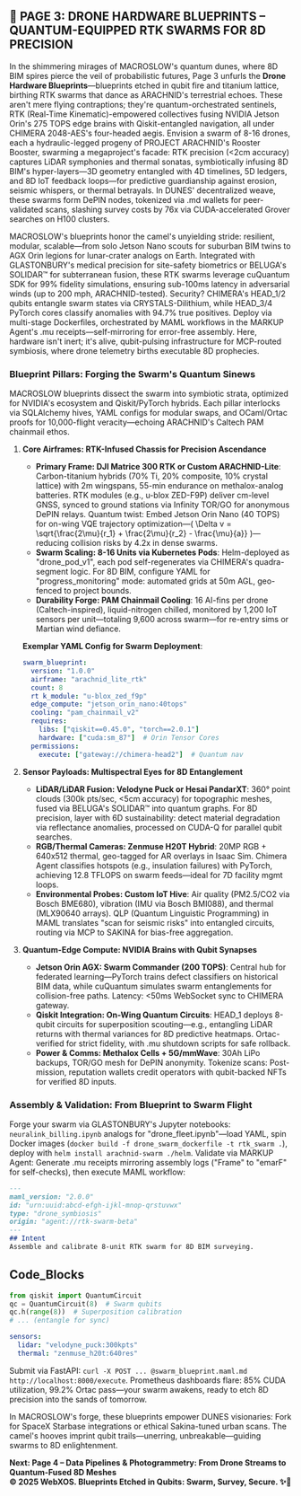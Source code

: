 ## 🐪 PAGE 3: DRONE HARDWARE BLUEPRINTS – QUANTUM-EQUIPPED RTK SWARMS FOR 8D PRECISION

In the shimmering mirages of MACROSLOW's quantum dunes, where 8D BIM spires pierce the veil of probabilistic futures, Page 3 unfurls the **Drone Hardware Blueprints**—blueprints etched in qubit fire and titanium lattice, birthing RTK swarms that dance as ARACHNID's terrestrial echoes. These aren't mere flying contraptions; they're quantum-orchestrated sentinels, RTK (Real-Time Kinematic)-empowered collectives fusing NVIDIA Jetson Orin's 275 TOPS edge brains with Qiskit-entangled navigation, all under CHIMERA 2048-AES's four-headed aegis. Envision a swarm of 8-16 drones, each a hydraulic-legged progeny of PROJECT ARACHNID's Rooster Booster, swarming a megaproject's facade: RTK precision (<2cm accuracy) captures LiDAR symphonies and thermal sonatas, symbiotically infusing 8D BIM's hyper-layers—3D geometry entangled with 4D timelines, 5D ledgers, and 8D IoT feedback loops—for predictive guardianship against erosion, seismic whispers, or thermal betrayals. In DUNES' decentralized weave, these swarms form DePIN nodes, tokenized via .md wallets for peer-validated scans, slashing survey costs by 76x via CUDA-accelerated Grover searches on H100 clusters.

MACROSLOW's blueprints honor the camel's unyielding stride: resilient, modular, scalable—from solo Jetson Nano scouts for suburban BIM twins to AGX Orin legions for lunar-crater analogs on Earth. Integrated with GLASTONBURY's medical precision for site-safety biometrics or BELUGA's SOLIDAR™ for subterranean fusion, these RTK swarms leverage cuQuantum SDK for 99% fidelity simulations, ensuring sub-100ms latency in adversarial winds (up to 200 mph, ARACHNID-tested). Security? CHIMERA's HEAD_1/2 qubits entangle swarm states via CRYSTALS-Dilithium, while HEAD_3/4 PyTorch cores classify anomalies with 94.7% true positives. Deploy via multi-stage Dockerfiles, orchestrated by MAML workflows in the MARKUP Agent's .mu receipts—self-mirroring for error-free assembly. Here, hardware isn't inert; it's alive, qubit-pulsing infrastructure for MCP-routed symbiosis, where drone telemetry births executable 8D prophecies.

### Blueprint Pillars: Forging the Swarm's Quantum Sinews

MACROSLOW blueprints dissect the swarm into symbiotic strata, optimized for NVIDIA's ecosystem and Qiskit/PyTorch hybrids. Each pillar interlocks via SQLAlchemy hives, YAML configs for modular swaps, and OCaml/Ortac proofs for 10,000-flight veracity—echoing ARACHNID's Caltech PAM chainmail ethos.

1. **Core Airframes: RTK-Infused Chassis for Precision Ascendance**
   - **Primary Frame: DJI Matrice 300 RTK or Custom ARACHNID-Lite**: Carbon-titanium hybrids (70% Ti, 20% composite, 10% crystal lattice) with 2m wingspans, 55-min endurance on methalox-analog batteries. RTK modules (e.g., u-blox ZED-F9P) deliver cm-level GNSS, synced to ground stations via Infinity TOR/GO for anonymous DePIN relays. Quantum twist: Embed Jetson Orin Nano (40 TOPS) for on-wing VQE trajectory optimization—\( \Delta v = \sqrt{\frac{2\mu}{r_1} + \frac{2\mu}{r_2} - \frac{\mu}{a}} \)—reducing collision risks by 4.2x in dense swarms.
   - **Swarm Scaling: 8-16 Units via Kubernetes Pods**: Helm-deployed as "drone_pod_v1", each pod self-regenerates via CHIMERA's quadra-segment logic. For 8D BIM, configure YAML for "progress_monitoring" mode: automated grids at 50m AGL, geo-fenced to project bounds.
   - **Durability Forge: PAM Chainmail Cooling**: 16 AI-fins per drone (Caltech-inspired), liquid-nitrogen chilled, monitored by 1,200 IoT sensors per unit—totaling 9,600 across swarm—for re-entry sims or Martian wind defiance.

   **Exemplar YAML Config for Swarm Deployment**:
   ```yaml
   swarm_blueprint:
     version: "1.0.0"
     airframe: "arachnid_lite_rtk"
     count: 8
     rt k_module: "u-blox_zed_f9p"
     edge_compute: "jetson_orin_nano:40tops"
     cooling: "pam_chainmail_v2"
     requires:
       libs: ["qiskit==0.45.0", "torch==2.0.1"]
       hardware: ["cuda:sm_87"]  # Orin Tensor Cores
     permissions:
       execute: ["gateway://chimera-head2"]  # Quantum nav
   ```

2. **Sensor Payloads: Multispectral Eyes for 8D Entanglement**
   - **LiDAR/LiDAR Fusion: Velodyne Puck or Hesai PandarXT**: 360° point clouds (300k pts/sec, <5cm accuracy) for topographic meshes, fused via BELUGA's SOLIDAR™ into quantum graphs. For 8D precision, layer with 6D sustainability: detect material degradation via reflectance anomalies, processed on CUDA-Q for parallel qubit searches.
   - **RGB/Thermal Cameras: Zenmuse H20T Hybrid**: 20MP RGB + 640x512 thermal, geo-tagged for AR overlays in Isaac Sim. Chimera Agent classifies hotspots (e.g., insulation failures) with PyTorch, achieving 12.8 TFLOPS on swarm feeds—ideal for 7D facility mgmt loops.
   - **Environmental Probes: Custom IoT Hive**: Air quality (PM2.5/CO2 via Bosch BME680), vibration (IMU via Bosch BMI088), and thermal (MLX90640 arrays). QLP (Quantum Linguistic Programming) in MAML translates "scan for seismic risks" into entangled circuits, routing via MCP to SAKINA for bias-free aggregation.

3. **Quantum-Edge Compute: NVIDIA Brains with Qubit Synapses**
   - **Jetson Orin AGX: Swarm Commander (200 TOPS)**: Central hub for federated learning—PyTorch trains defect classifiers on historical BIM data, while cuQuantum simulates swarm entanglements for collision-free paths. Latency: <50ms WebSocket sync to CHIMERA gateway.
   - **Qiskit Integration: On-Wing Quantum Circuits**: HEAD_1 deploys 8-qubit circuits for superposition scouting—e.g., entangling LiDAR returns with thermal variances for 8D predictive heatmaps. Ortac-verified for strict fidelity, with .mu shutdown scripts for safe rollback.
   - **Power & Comms: Methalox Cells + 5G/mmWave**: 30Ah LiPo backups, TOR/GO mesh for DePIN anonymity. Tokenize scans: Post-mission, reputation wallets credit operators with qubit-backed NFTs for verified 8D inputs.

### Assembly & Validation: From Blueprint to Swarm Flight

Forge your swarm via GLASTONBURY's Jupyter notebooks: `neuralink_billing.ipynb` analogs for "drone_fleet.ipynb"—load YAML, spin Docker images (`docker build -f drone_swarm_dockerfile -t rtk_swarm .`), deploy with `helm install arachnid-swarm ./helm`. Validate via MARKUP Agent: Generate .mu receipts mirroring assembly logs ("Frame" to "emarF" for self-checks), then execute MAML workflow:
```markdown
---
maml_version: "2.0.0"
id: "urn:uuid:abcd-efgh-ijkl-mnop-qrstuvwx"
type: "drone_symbiosis"
origin: "agent://rtk-swarm-beta"
---
## Intent
Assemble and calibrate 8-unit RTK swarm for 8D BIM surveying.
```

## Code_Blocks

```python
from qiskit import QuantumCircuit
qc = QuantumCircuit(8)  # Swarm qubits
qc.h(range(8))  # Superposition calibration
# ... (entangle for sync)
```

```yaml
sensors:
  lidar: "velodyne_puck:300kpts"
  thermal: "zenmuse_h20t:640res"
```

Submit via FastAPI: `curl -X POST ... @swarm_blueprint.maml.md http://localhost:8000/execute`. Prometheus dashboards flare: 85% CUDA utilization, 99.2% Ortac pass—your swarm awakens, ready to etch 8D precision into the sands of tomorrow.

In MACROSLOW's forge, these blueprints empower DUNES visionaries: Fork for SpaceX Starbase integrations or ethical Sakina-tuned urban scans. The camel's hooves imprint qubit trails—unerring, unbreakable—guiding swarms to 8D enlightenment.

**Next: Page 4 – Data Pipelines & Photogrammetry: From Drone Streams to Quantum-Fused 8D Meshes**  
**© 2025 WebXOS. Blueprints Etched in Qubits: Swarm, Survey, Secure. ✨🐪**
